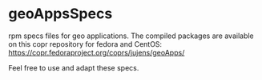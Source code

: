 # geoAppsSpecs

rpm specs files for geo applications. The compiled packages are available on this copr repository for fedora and CentOS:
https://copr.fedoraproject.org/coprs/jujens/geoApps/

Feel free to use and adapt these specs.
